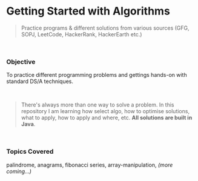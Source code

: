 # Getting Started with Algorithms

> Practice programs & different solutions from various sources (GFG, SOPJ, LeetCode, HackerRank, HackerEarth etc.)

<br/>

### Objective 
To practice different programming problems and gettings hands-on with standard DS/A techniques.  

<br/>

> There's always more than one way to solve a problem. In this repository I am learning how select algo, how to optimise solutions, what to apply, how to apply and where, etc. **All solutions are built in Java**.  

<br/>

### Topics Covered
palindrome, anagrams, fibonacci series, array-manipulation, *(more coming...)*